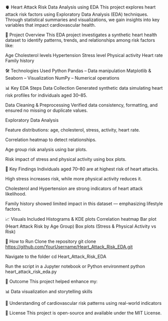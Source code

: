 🫀 Heart Attack Risk Data Analysis using EDA
This project explores heart attack risk factors using Exploratory Data Analysis (EDA) techniques. Through statistical summaries and visualizations, we gain insights into key variables that impact cardiovascular health.

📂 Project Overview
This EDA project investigates a synthetic heart health dataset to identify patterns, trends, and relationships among risk factors like:

Age
Cholesterol levels
Hypertension
Stress level
Physical activity
Heart rate
Family history

🛠️ Technologies Used
Python
Pandas – Data manipulation
Matplotlib & Seaborn – Visualization
NumPy – Numerical operations

📊 Key EDA Steps
Data Collection
Generated synthetic data simulating heart risk profiles for individuals aged 30–85.

Data Cleaning & Preprocessing
Verified data consistency, formatting, and ensured no missing or duplicate values.

Exploratory Data Analysis

Feature distributions: age, cholesterol, stress, activity, heart rate.

Correlation heatmap to detect relationships.

Age group risk analysis using bar plots.

Risk impact of stress and physical activity using box plots.

📌 Key Findings
Individuals aged 70–80 are at highest risk of heart attacks.

High stress increases risk, while more physical activity reduces it.

Cholesterol and Hypertension are strong indicators of heart attack likelihood.

Family history showed limited impact in this dataset — emphasizing lifestyle factors.

📈 Visuals Included
Histograms & KDE plots
Correlation heatmap
Bar plot (Heart Attack Risk by Age Group)
Box plots (Stress & Physical Activity vs Risk)

📁 How to Run
Clone the repository
git clone https://github.com/YourUsername/Heart_Attack_Risk_EDA.git

Navigate to the folder
cd Heart_Attack_Risk_EDA

Run the script in a Jupyter notebook or Python environment
python heart_attack_risk_eda.py

📌 Outcome
This project helped enhance my:

📊 Data visualization and storytelling skills

🧠 Understanding of cardiovascular risk patterns using real-world indicators

📜 License
This project is open-source and available under the MIT License.
